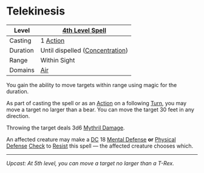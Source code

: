 # Telekinesis

| Level    | [4th Level Spell](4th%20Level%20Spells.md)                           |
| -------- | --------------------------------------------------------------------- |
| Casting  | 1 [Action](../../../../Game%20Procedures/Core%20Procedures/Action.md) |
| Duration | Until dispelled ([Concentration](../../Concentration.md))             |
| Range    | Within Sight                                                          |
| Domains  | [Air](../../Spell%20Domains/Air.md)                                   |

You gain the ability to move targets within range using magic for the duration.

As part of casting the spell or as an [Action](../../../../Game%20Procedures/Core%20Procedures/Action.md) on a following [Turn](../../../../Game%20Procedures/Core%20Procedures/Turn.md), you may move a target no larger than a bear. You can move the target 30 feet in any direction.

Throwing the target deals 3d6 [Mythril Damage](../../../../Game%20Procedures/Combat/Damage%20Types/Mythril%20Damage.md).

An affected creature may make a [DC](../../../../Game%20Procedures/Core%20Procedures/DC.md) 18 [Mental Defense](../../../../Player%20Characters/Derived%20Statistics/Mental%20Defense.md) **or** [Physical Defense](../../../../Player%20Characters/Derived%20Statistics/Physical%20Defense.md) [Check](../../../../Game%20Procedures/Core%20Procedures/Check.md) to [Resist](../../Resist.md) this spell — the affected creature chooses which.

---
*Upcast: At 5th level, you can move a target no larger than a T-Rex.*
